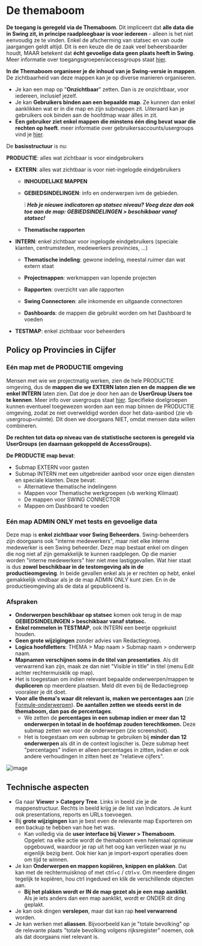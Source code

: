 # De themaboom

**De toegang is geregeld via de Themaboom**. Dit impliceert dat **alle data die in Swing zit, in principe raadpleegbaar is voor iedereen** - alleen is het niet eenvoudig ze te vinden. Enkel de afscherming van statsec en van oude jaargangen geldt altijd. Dit is een keuze die de zaak veel beheersbaarder houdt, MAAR betekent dat **écht gevoelige data geen plaats heeft in Swing**. Meer informatie over toegangsgroepen/accessgroups staat [hier](https://github.com/provinciesincijfers/JiveDocumentation/blob/master/05.%20Themaboom%20-%20Toegang%20beheren/Toegangs-%20en%20gebruikersgroepen.md).

**In de Themaboom organiseer je de inhoud van je Swing-versie in mappen**. De zichtbaarheid van deze mappen kan je op diverse manieren organiseren.

- Je kan een map op &quot;**Onzichtbaar**&quot; zetten. Dan is ze onzichtbaar, voor iedereen, inclusief jezelf.
- Je kan **Gebruikers binden aan een bepaalde map**. Ze kunnen dan enkel aanklikken wat er in die map en zijn submappen zit. Uiteraard kan je gebruikers ook binden aan de hoofdmap waar álles in zit.
- **Een gebruiker ziet enkel mappen die minstens één ding bevat waar die rechten op heeft**. meer informatie over gebruikersaccounts/usergroups vind je [hier](https://github.com/provinciesincijfers/JiveDocumentation/blob/master/05.%20Themaboom%20-%20Toegang%20beheren/Toegangs-%20en%20gebruikersgroepen.md).

De **basisstructuur** is nu:

**PRODUCTIE**: alles wat zichtbaar is voor eindgebruikers

- **EXTERN**: alles wat zichtbaar is voor niet-ingelogde eindgebruikers

  - **INHOUDELIJKE MAPPEN**

  - **GEBIEDSINDELINGEN**: info en onderwerpen ivm de gebieden. 
    
      ❕ _**Heb je nieuwe indicatoren op statsec niveau? Voeg deze dan ook toe aan de map: GEBIEDSINDELINGEN > beschikbaar vanaf statsec!**_

  - **Thematische rapporten**

- **INTERN**: enkel zichtbaar voor ingelogde eindgebruikers (speciale klanten, centrumsteden, medewerkers provincies, …)

  - **Thematische indeling**: gewone indeling, meestal ruimer dan wat extern staat

  - **Projectmappen**: werkmappen van lopende projecten

  - **Rapporten**: overzicht van alle rapporten

  - **Swing Connectoren**: alle inkomende en uitgaande connectoren

  - **Dashboards**: de mappen die gebruikt worden om het Dashboard te voeden

- **TESTMAP**: enkel zichtbaar voor beheerders


## Policy op Provincies in Cijfer

### Eén map met de PRODUCTIE omgeving

Mensen met wie we projectmatig werken, zien de hele PRODUCTIE omgeving, dus de **mappen die we EXTERN laten zien en de mappen die we enkel INTERN** laten zien. Dat doe je door hen aan de **UserGroup Users toe te kennen**. Meer info over usergroups staat [hier](https://github.com/provinciesincijfers/JiveDocumentation/blob/master/05.%20Themaboom%20-%20Toegang%20beheren/Gebruikersaccounts.md). Specifieke doelgroepen kunnen eventueel toegewezen worden aan een map binnen de PRODUCTIE omgeving, zodat ze niet overweldigd worden door het data-aanbod (zie vb usergroup=ruimte). Dit doen we doorgaans NIET, omdat mensen data willen combineren.

**De rechten tot data op niveau van de statistische sectoren is geregeld via UserGroups (en daarnaan gekoppeld de AccessGroups).**

**De PRODUCTIE map bevat**:

- Submap EXTERN voor gasten
- Submap INTERN met een uitgebreider aanbod voor onze eigen diensten en speciale klanten. Deze bevat:
  - Alternatieve thematische indelingenn
  - Mappen voor Thematische werkgroepen (vb werking Klimaat)
  - De mappen voor SWING CONNECTOR
  - Mappen om Dashboard te voeden

### Eén map ADMIN ONLY met tests en gevoelige data

Deze map is **enkel zichtbaar voor Swing Beheerders**. Swing-beheerders zijn doorgaans ook &quot;interne medewerkers&quot;, maar niet elke interne medewerker is een Swing beheerder.
 Deze map bestaat enkel om dingen die nog niet af zijn gemakkelijk te kunnen raadplegen. Op die manier worden &quot;interne medewerkers&quot; hier niet mee lastiggevallen.
 Wat hier staat is dus **zowel beschikbaar in de testomgeving als in de productieomgeving**. In beide gevallen enkel als je er rechten op hebt, enkel gemakkelijk vindbaar als je de map ADMIN ONLY kunt zien. En in de productieomgeving als de data al gepubliceerd is.

### Afspraken

- **Onderwerpen beschikbaar op statsec** komen ook terug in de map **GEBIEDSINDELINGEN > beschikbaar vanaf statsec.**
- **Enkel rommelen in TESTMAP**, ook INTERN een beetje opgekuist houden.
- **Geen grote wijzigingen** zonder advies van Redactiegroep.
- **Logica hoofdletters**: THEMA > Map naam > Submap naam > onderwerp naam.
- **Mapnamen verschijnen soms in de titel van presentaties**. Als dit verwarrend kan zijn, maak ze dan niet &quot;Visible in title&quot; in titel (menu Edit achter rechtermuisklik op map).
- Het is toegestaan om indien relevant bepaalde onderwerpen/mappen te **dupliceren** op meerdere plaatsen. Meld dit even bij de Redactiegroep vooraleer je dit doet.
- **Voor alle thema&#39;s waar dit relevant is, maken we percentages aan** (zie [Formule-onderwerpen](https://github.com/provinciesincijfers/JiveDocumentation/blob/master/04.%20Data%20inlezen/Formule-onderwerpen.md)). **De aantallen zetten we steeds eerst in de themaboom, dan pas de percentages**.
  - We zetten de **percentages in een submap indien er meer dan 12 onderwerpen in totaal in de hoofdmap zouden terechtkomen.** Deze submap zetten we voor de onderwerpen (zie screenshot).
  - Het is toegestaan om een submap te gebruiken bij **minder dan 12 onderwerpen** als dit in de context logischer is. Deze submap heet &quot;percentages&quot; indien er alleen percentages in zitten, indien er ook andere verhoudingen in zitten heet ze &quot;relatieve cijfers&quot;.

![image](https://user-images.githubusercontent.com/77432663/113412092-aca93280-93b7-11eb-84a4-141589ed23b9.png)


## Technische aspecten

- Ga naar **Viewer > Category Tree**. Links in beeld zie je de mappenstructuur. Rechts in beeld krijg je de list van Indicators. Je kunt ook presentations, reports en URLs toevoegen.
- Bij **grote wijzigingen** kan je best even de relevante map Exporteren om een backup te hebben van hoe het was.
  - Kan volledig via de **user interface bij Viewer > Themaboom**. Opgelet: na elke actie wordt de themaboom even helemaal opnieuw opgebouwd, waardoor je rap uit het oog kan verliezen waar je nu eigenlijk bezig bent. Ook hier kan je import-export operaties doen om tijd te winnen.
- Je kan **Onderwerpen en mappen kopiëren, knippen en plakken**. Dat kan met de rechtermuisknop of met ctrl+c / ctrl+v. Om meerdere dingen tegelijk te kopiëren, hou ctrl ingeduwd en klik de verschillende objecten aan.
  - **Bij het plakken wordt er IN de map gezet als je een map aanklikt**. Als je iets anders dan een map aanklikt, wordt er ONDER dit ding geplakt.
- Je kan ook dingen **verslepen**, maar dat kan rap **heel verwarrend** worden.
- Je kan werken met **aliassen**. Bijvoorbeeld kan je &quot;totale bevolking&quot; op de relevante plaats &quot;totale bevolking volgens rijksregister&quot; noemen, ook als dat doorgaans niet relevant is.
